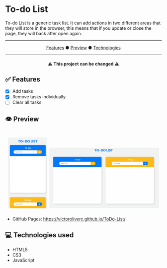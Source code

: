 # To-do List

<p> To-do List is a generic task list. It can add actions in two different areas that they will store in the browser, this means that if you update or close the page, they will back after open again.</p>

<hr>
<p align="center">
  <a href="#features">Features</a> ●
  <a href="#preview">Preview</a> ● 
  <a href="#technologies">Technologies</a>
</p>
<hr>

<h4 align="center"> ⚠️ This project can be changed ⚠️</h4>

<h2 id="features">✅ Features</h2>

- [x] Add tasks
- [x] Remove tasks individually
- [ ] Clear all tasks

<h2 id="preview">👁️ Preview</h2>

<h1 align="center">
  <img width=25% src="./assets/todoList-mobile.gif" alt="mobile-version">
  <img width=70% src="./assets/todoList.gif" alt="desktop-version">
</h1>

- GitHub Pages: https://victoroliverc.github.io/ToDo-List/

<h2 id="technologies">💻 Technologies used</h2>

- HTML5
- CS3
- JavaScript
